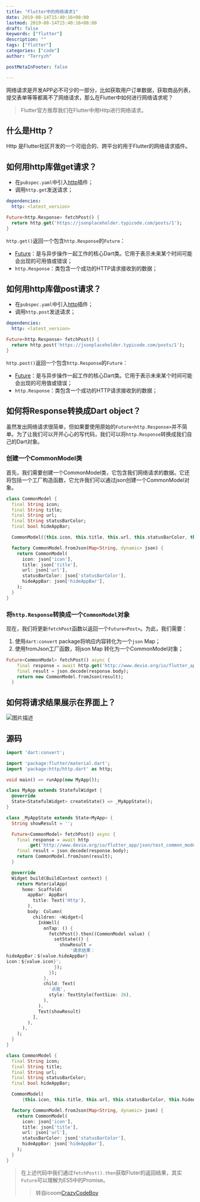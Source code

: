 ```yaml
---
title: "Flutter中的网络请求1"
date: 2019-08-14T15:40:16+08:00
lastmod: 2019-08-14T15:40:16+08:00
draft: false
keywords: ["flutter"]
description: ""
tags: ["flutter"]
categories: ["code"]
author: "Terryzh"

postMetaInFooter: false

---
```


<!--more-->

网络请求是开发APP必不可少的一部分，比如获取用户订单数据，获取商品列表，提交表单等等都离不了网络请求，那么在Flutter中如何进行网络请求呢？

> Flutter官方推荐我们在Flutter中用Http进行网络请求。

## 什么是Http？

Http 是Flutter社区开发的一个可组合的、跨平台的用于Flutter的网络请求插件。

## 如何用http库做get请求？

- 在`pubspec.yaml`中引入[http](https://pub.dartlang.org/packages/http)插件；
- 调用`http.get`发送请求；

```yml
dependencies:
  http: <latest_version>
```

```dart
Future<http.Response> fetchPost() {
  return http.get('https://jsonplaceholder.typicode.com/posts/1');
}
```

`http.get()`返回一个包含`http.Response`的`Future`：

- [Future](https://docs.flutter.io/flutter/dart-async/Future-class.html)：是与异步操作一起工作的核心Dart类。它用于表示未来某个时间可能会出现的可用值或错误；
- `http.Response`：类包含一个成功的HTTP请求接收到的数据；

## 如何用http库做post请求？

- 在`pubspec.yaml`中引入[http](https://pub.dartlang.org/packages/http)插件；
- 调用`http.post`发送请求；

```yml
dependencies:
  http: <latest_version>
```

```dart
Future<http.Response> fetchPost() {
  return http.post('https://jsonplaceholder.typicode.com/posts/1');
}
```

`http.post()`返回一个包含`http.Response`的`Future`：

- [Future](https://docs.flutter.io/flutter/dart-async/Future-class.html)：是与异步操作一起工作的核心Dart类。它用于表示未来某个时间可能会出现的可用值或错误；
- `http.Response`：类包含一个成功的HTTP请求接收到的数据；

## 如何将Response转换成Dart object？

虽然发出网络请求很简单，但如果要使用原始的`Future<http.Response>`并不简单。为了让我们可以开开心心的写代码，我们可以将`http.Response`转换成我们自己的Dart对象。

### 创建一个CommonModel类

首先，我们需要创建一个CommonModel类，它包含我们网络请求的数据。它还将包括一个工厂构造函数，它允许我们可以通过json创建一个CommonModel对象。

```dart
class CommonModel {
  final String icon;
  final String title;
  final String url;
  final String statusBarColor;
  final bool hideAppBar;

  CommonModel({this.icon, this.title, this.url, this.statusBarColor, this.hideAppBar});

  factory CommonModel.fromJson(Map<String, dynamic> json) {
    return CommonModel(
      icon: json['icon'],
      title: json['title'],
      url: json['url'],
      statusBarColor: json['statusBarColor'],
      hideAppBar: json['hideAppBar'],
    );
  }
}
```

### 将`http.Response`转换成一个`CommonModel`对象

现在，我们将更新`fetchPost`函数以返回一个`Future<Post>`。为此，我们需要：

1. 使用`dart:convert` package将响应内容转化为一个`json` Map；
2. 使用fromJson工厂函数，将json Map 转化为一个CommonModel对象；

```dart
Future<CommonModel> fetchPost() async {
    final response = await http.get('http://www.devio.org/io/flutter_app/json/test_common_model.json');
    final result = json.decode(response.body);
    return new CommonModel.fromJson(result);
  }
```

## 如何将请求结果展示在界面上？

![图片描述](https://img1.sycdn.imooc.com/szimg/5d42cbc70ae1a98403380284.jpg)

## 源码

```dart
import 'dart:convert';

import 'package:flutter/material.dart';
import 'package:http/http.dart' as http;

void main() => runApp(new MyApp());

class MyApp extends StatefulWidget {
  @override
  State<StatefulWidget> createState() => _MyAppState();
}

class _MyAppState extends State<MyApp> {
  String showResult = '';

  Future<CommonModel> fetchPost() async {
    final response = await http
        .get('http://www.devio.org/io/flutter_app/json/test_common_model.json');
    final result = json.decode(response.body);
    return CommonModel.fromJson(result);
  }

  @override
  Widget build(BuildContext context) {
    return MaterialApp(
      home: Scaffold(
        appBar: AppBar(
          title: Text('Http'),
        ),
        body: Column(
          children: <Widget>[
            InkWell(
              onTap: () {
                fetchPost().then((CommonModel value) {
                  setState(() {
                    showResult =
                        '请求结果：
hideAppBar：${value.hideAppBar}
icon：${value.icon}';
                  });
                });
              },
              child: Text(
                '点我',
                style: TextStyle(fontSize: 26),
              ),
            ),
            Text(showResult)
          ],
        ),
      ),
    );
  }
}

class CommonModel {
  final String icon;
  final String title;
  final String url;
  final String statusBarColor;
  final bool hideAppBar;

  CommonModel(
      {this.icon, this.title, this.url, this.statusBarColor, this.hideAppBar});

  factory CommonModel.fromJson(Map<String, dynamic> json) {
    return CommonModel(
      icon: json['icon'],
      title: json['title'],
      url: json['url'],
      statusBarColor: json['statusBarColor'],
      hideAppBar: json['hideAppBar'],
    );
  }
}
```

> 在上述代码中我们通过`fetchPost().then`获取Fluter的返回结果，其实`Future`可以理解为ES5中的Promise。
>
> > 转自icoom[CrazyCodeBoy](https://coding.imooc.com/learn/questiondetail/134644.html)

